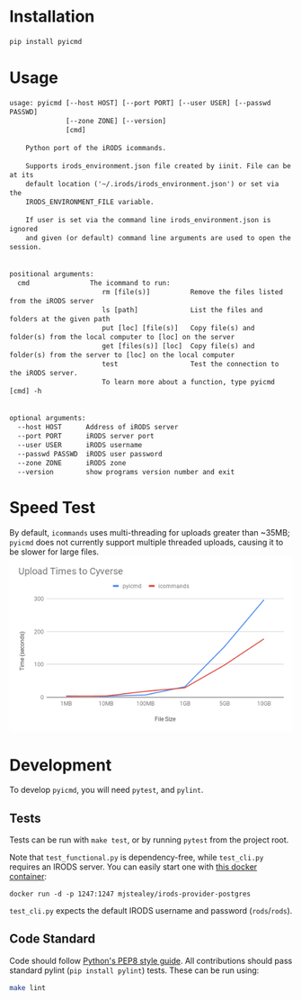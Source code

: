 # Installation

```bash
pip install pyicmd
```

# Usage

```
usage: pyicmd [--host HOST] [--port PORT] [--user USER] [--passwd PASSWD]
              [--zone ZONE] [--version]
              [cmd]

    Python port of the iRODS icommands.

    Supports irods_environment.json file created by iinit. File can be at its
    default location ('~/.irods/irods_environment.json') or set via the
    IRODS_ENVIRONMENT_FILE variable.

    If user is set via the command line irods_environment.json is ignored
    and given (or default) command line arguments are used to open the session.


positional arguments:
  cmd               The icommand to run:
                       rm [file(s)]          Remove the files listed from the iRODS server
                       ls [path]             List the files and folders at the given path
                       put [loc] [file(s)]   Copy file(s) and folder(s) from the local computer to [loc] on the server
                       get [files(s)] [loc]  Copy file(s) and folder(s) from the server to [loc] on the local computer
                       test                  Test the connection to the iRODS server.
                       To learn more about a function, type pyicmd [cmd] -h


optional arguments:
  --host HOST      Address of iRODS server
  --port PORT      iRODS server port
  --user USER      iRODS username
  --passwd PASSWD  iRODS user password
  --zone ZONE      iRODS zone
  --version        show programs version number and exit
```

# Speed Test

By default, `icommands` uses multi-threading for uploads greater than ~35MB; `pyicmd` does not currently support multiple threaded uploads, causing it to be slower for large files.
![Speed Test](assets/UploadTimes.png)

# Development

To develop `pyicmd`, you will need `pytest`, and `pylint`.

## Tests

Tests can be run with `make test`, or by running `pytest` from the project root.

Note that `test_functional.py` is dependency-free, while `test_cli.py` requires an IRODS server. You can easily start one with [this docker container](https://github.com/mjstealey/irods-provider-postgres):

```
docker run -d -p 1247:1247 mjstealey/irods-provider-postgres
```

`test_cli.py` expects the default IRODS username and password (`rods`/`rods`).

## Code Standard

Code should follow [Python's PEP8 style guide](https://www.python.org/dev/peps/pep-0008/). All contributions should pass standard pylint (`pip install pylint`) tests. These can be run using:

```bash
make lint
```
